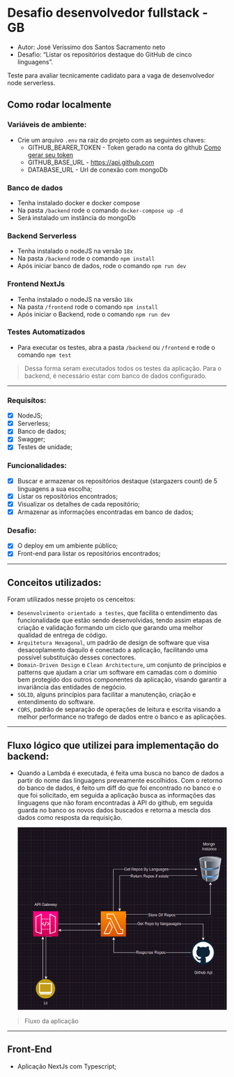 # Desafio desenvolvedor fullstack - GB

* Autor: José Veríssimo dos Santos Sacramento neto
* Desafio: “Listar os repositórios destaque do GitHub de cinco linguagens”.

Teste para avaliar tecnicamente cadidato para a vaga de desenvolvedor node serverless.

## Como rodar localmente

### Variáveis de ambiente:
  - Crie um arquivo `.env` na raiz do projeto com as seguintes chaves:
    - GITHUB_BEARER_TOKEN - Token gerado na conta do github [Como gerar seu token](https://docs.github.com/en/rest/overview/authenticating-to-the-rest-api?apiVersion=2022-11-28)
    - GITHUB_BASE_URL - https://api.github.com
    - DATABASE_URL - Url de conexão com mongoDb

### Banco de dados
 - Tenha instalado docker e docker compose
 - Na pasta `/backend` rode o comando ```docker-compose up -d```
 - Será instalado um instância do mongoDb

### Backend Serverless

 - Tenha instalado o nodeJS na versão `18x`
 - Na pasta `/backend` rode o comando ```npm install```
 - Após iniciar banco de dados, rode o comando ```npm run dev```

### Frontend NextJs

 - Tenha instalado o nodeJS na versão `18x`
 - Na pasta `/frontend` rode o comando ```npm install```
 - Após iniciar o Backend, rode o comando ```npm run dev```

### Testes Automatizados
  - Para executar os testes, abra a pasta `/backend` ou `/frontend` e rode o comando ```npm test```
  > Dessa forma seram executados todos os testes da aplicação. Para o backend, é necessário estar com banco de dados configurado.
---

### Requisítos:
- [x] NodeJS;
- [x] Serverless;
- [x] Banco de dados;
- [x] Swagger;
- [x] Testes de unidade;

### Funcionalidades:
- [x] Buscar e armazenar os repositórios destaque (stargazers count) de 5 linguagens a sua escolha;
- [x] Listar os repositórios encontrados;
- [x] Visualizar os detalhes de cada repositório;
- [x] Armazenar as informações encontradas em banco de dados;

### Desafio:
- [x] O deploy em um ambiente público;
- [x] Front-end para listar os repositórios encontrados;

---
## Conceitos utilizados:
Foram utilizados nesse projeto os cenceitos:
  - `Desenvolvimento orientado a testes`, que facilita o entendimento das funcionalidade que estão sendo desenvolvidas, tendo assim etapas de criação e validação formando um ciclo que garando uma melhor qualidad de entrega de código.
  - `Arquitetura Hexagonal`, um padrão de design de software que visa desacoplamento daquilo é conectado a aplicação, facilitando uma possível substituição desses conectores.
  - `Domain-Driven Design` e `Clean Architecture`, um conjunto de princípios e patterns que ajudam a criar um software em camadas com o domínio bem protegido dos outros componentes da aplicação, visando garantir a invariância das entidades de negócio.
  - `SOLID`, alguns princípios para facilitar a manutenção, criação e entendimento do software.
  - `CQRS`, padrão de separação de operações de leitura e escrita visando a melhor performance no trafego de dados entre o banco e as aplicações.
--- 

## Fluxo lógico que utilizei para implementação do backend:
 - Quando a Lambda é executada, é feita uma busca no banco de dados a partir do nome das linguagens preveamente escolhidos. Com o retorno do banco de dados, é feito um diff do que foi encontrado no banco e o que foi solicitado, em seguida a aplicação busca as informações das linguagens que não foram encontradas à API do github, em seguida guarda no banco os novos dados buscados e retorna a mescla dos dados como resposta da requisição.
    
     ![](doc/github/diagram.png)
  > Fluxo da aplicação 
---

## Front-End
  - Aplicação NextJs com Typescript;

